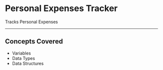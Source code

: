 # Personal Expenses Tracker

Tracks Personal Expenses

---

## Concepts Covered

- Variables
- Data Types
- Data Structures

